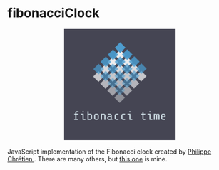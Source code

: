 # fibonacciClock
<p align="center">
  <a href="https://www.fibonaccitime.com/"><img height="250" width="250" src="logo.png"/></a>
</p>

JavaScript implementation of the Fibonacci  clock created by [Philippe Chrétien ](http://basbrun.com/). There are many others, but [this one](https://www.fibonaccitime.com) is mine.
